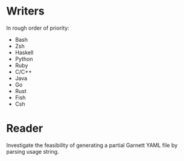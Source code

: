 
Writers
=======
In rough order of priority:

- Bash
- Zsh
- Haskell
- Python
- Ruby
- C/C++
- Java
- Go
- Rust
- Fish
- Csh

Reader
======

Investigate the feasibility of generating a partial Garnett YAML file by
parsing usage string. 
